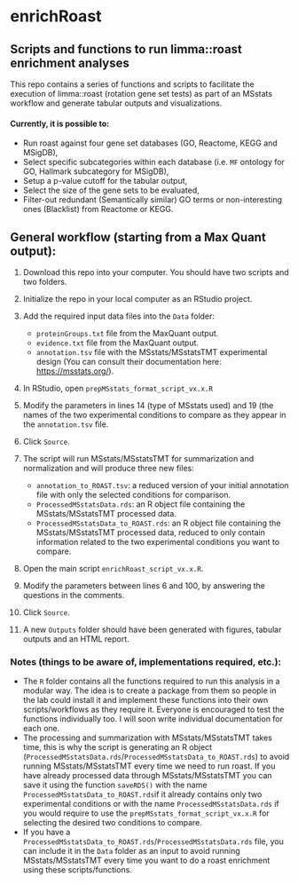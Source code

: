 # enrichRoast
## Scripts and functions to run limma::roast enrichment analyses  

This repo contains a series of functions and scripts to facilitate the execution of limma::roast (rotation gene set tests) as part of an MSstats workflow and generate tabular outputs and visualizations. 

#### Currently, it is possible to: 

* Run roast against four gene set databases (GO, Reactome, KEGG and MSigDB),
* Select specific subcategories within each database (i.e. `MF` ontology for GO, Hallmark subcategory for MSigDB),
* Setup a p-value cutoff for the tabular output,
* Select the size of the gene sets to be evaluated,
* Filter-out redundant (Semantically similar) GO terms or non-interesting ones (Blacklist) from Reactome or KEGG.

## General workflow (starting from a Max Quant output): 

1. Download this repo into your computer. You should have two scripts and two folders.
2. Initialize the repo in your local computer as an RStudio project.
3. Add the required input data files into the `Data` folder:  
    + `proteinGroups.txt` file from the MaxQuant output.  
    + `evidence.txt` file from the MaxQuant output.
    + `annotation.tsv` file with the MSstats/MSstatsTMT experimental design (You can consult their documentation here: https://msstats.org/). 
    
4. In RStudio, open `prepMSstats_format_script_vx.x.R`
5. Modify the parameters in lines 14 (type of MSstats used) and 19 (the names of the two experimental conditions to compare as they appear in the `annotation.tsv` file.  
6. Click `Source`.
7. The script will run MSstats/MSstatsTMT for summarization and normalization and will produce three new files:
    + `annotation_to_ROAST.tsv`: a reduced version of your initial annotation file with only the selected conditions for comparison.  
    + `ProcessedMSstatsData.rds`: an R object file containing the MSstats/MSstatsTMT processed data. 
    + `ProcessedMSstatsData_to_ROAST.rds`: an R object file containing the MSstats/MSstatsTMT processed data, reduced to only contain information related to the two experimental conditions you want to compare.  
8. Open the main script `enrichRoast_script_vx.x.R`.
9. Modify the parameters between lines 6 and 100, by answering the questions in the comments. 
10. Click `Source`.
11. A new `Outputs` folder should have been generated with figures, tabular outputs and an HTML report. 

### Notes (things to be aware of, implementations required, etc.):

* The `R` folder contains all the functions required to run this analysis in a modular way. The idea is to create a package from them so people in the lab could install it and implement these functions into their own scripts/workflows as they require it. Everyone is encouraged to test the functions individually too. I will soon write individual documentation for each one.
* The processing and summarization with MSstats/MSstatsTMT takes time, this is why the script is generating an R object (`ProcessedMSstatsData.rds`/`ProcessedMSstatsData_to_ROAST.rds`) to avoid running MSstats/MSstatsTMT every time we need to run roast. If you have already processed data through MSstats/MSstatsTMT you can save it using the function `saveRDS()` with the name `ProcessedMSstatsData_to_ROAST.rds`if it already contains only two experimental conditions or with the name `ProcessedMSstatsData.rds` if you would require to use the `prepMSstats_format_script_vx.x.R` for selecting the desired two conditions to compare.
* If you have a `ProcessedMSstatsData_to_ROAST.rds`/`ProcessedMSstatsData.rds` file, you can include it in the `Data` folder as an input to avoid running MSstats/MSstatsTMT every time you want to do a roast enrichment using these scripts/functions.

